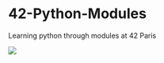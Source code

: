 # 42-Python-Modules
Learning python through modules at 42 Paris

<a href="https://github.com/Alexdelia/42-Python-Modules/tree/main">
  <img src="http://github-actions.40ants.com/Alexdelia/42-Python-Modules/matrix.svg"/>
</a>
